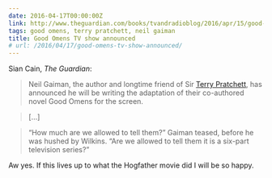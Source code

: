 ```yaml
---
date: 2016-04-17T00:00:00Z
link: http://www.theguardian.com/books/tvandradioblog/2016/apr/15/good-omens-neil-gaiman-to-adapt-terry-pratchett-collaboration-for-tv
tags: good omens, terry pratchett, neil gaiman
title: Good Omens TV show announced
# url: /2016/04/17/good-omens-tv-show-announced/
---
```


Sian Cain, *The Guardian*:

> Neil Gaiman, the author and longtime friend of Sir [Terry Pratchett](http://www.theguardian.com/books/terrypratchett), has announced he will be writing the adaptation of their co-authored novel Good Omens for the screen.


> [...]


> “How much are we allowed to tell them?” Gaiman teased, before he was hushed by Wilkins. “Are we allowed to tell them it is a six-part television series?”

Aw yes. If this lives up to what the Hogfather movie did I will be so happy.